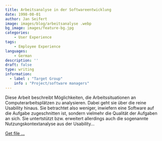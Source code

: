 ```yaml
---
title: Arbeitsanalyse in der Softwareentwicklung
date: 1998-08-01
author: Jan Seifert
image: images/blog/arbeitsanalyse .webp
bg_image: images/feature-bg.jpg
categories:
    - User Experience
tags:
    - Employee Experience
languages:
    - German
description: ''
draft: false
type: writing
information:
  - label : "Target Group"
    info : "Project/software managers"
---
```


Diese Arbeit beschreibt Möglichkeiten, die Arbeitssituationen an Computerarbeitsplätzen zu analysieren. Dabei geht sie über die reine Usability hinaus. Sie betrachtet also weniger, inwiefern eine Software auf die Aufgabe zugeschnitten ist, sondern vielmehr die Qualität der Aufgaben an sich. Sie untertstützt bzw. erweitert allerdings auch die sogenannte Nutzungskontextanalyse aus der Usability...

<a class="btn btn-main" href="/download/Arbeitsanalyse_in_der_Softwareentwicklung.pdf">Get file ...</a>

